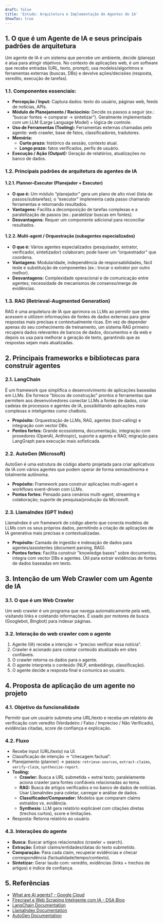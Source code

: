 ```yaml
---
draft: false
title: 'Estudo: Arquitetura e Implementação de Agentes de IA'
ShowToc: true
---
```


## 1. O que é um Agente de IA e seus principais padrões de arquitetura

Um agente de IA é um sistema que percebe um ambiente, decide (planeja) e atua para atingir objetivos. No contexto de aplicações web, é um software que recebe entradas (URL, texto, prompt), usa modelos/algoritmos e ferramentas externas (buscas, DBs) e devolve ações/decisões (resposta, veredito, execução de tarefas).

### 1.1. Componentes essenciais:

* **Percepção / Input:** Captura dados: texto do usuário, páginas web, feeds de notícias, APIs.
* **Módulo de Planejamento / Raciocínio:** Decide os passos a seguir (ex.: “buscar fontes → comparar → sintetizar”). Geralmente implementado com um LLM (Large Language Model) + lógica de controle.
* **Uso de Ferramentas (Tooling):** Ferramentas externas chamadas pelo agente: web crawler, base de fatos, classificadores, tradutores.
* **Memória:**
    * **Curto prazo:** histórico da sessão, contexto atual.
    * **Longo prazo:** fatos verificados, perfis de usuário.
* **Execução / Ação (Output):** Geração de relatórios, atualizações no banco de dados.

### 1.2. Principais padrões de arquitetura de agentes de IA

#### 1.2.1. Planner–Executor (Planejador + Executor)

* **O que é:** Um módulo “planejador” gera um plano de alto nível (lista de passos/subtarefas); o “executor” implementa cada passo chamando ferramentas e retornando resultados.
* **Vantagens:** Facilita a decomposição de tarefas complexas e a paralelização de passos (ex.: paralelizar buscas em fontes).
* **Desvantagens:** Requer um componente adicional para reconciliar resultados.

#### 1.2.2. Multi-agent / Orquestração (subagentes especializados)

* **O que é:** Vários agentes especializados (pesquisador, extrator, verificador, sintetizador) colaboram; pode haver um “orquestrador” que coordena.
* **Vantagens:** Modularidade, independência de responsabilidades, fácil teste e substituição de componentes (ex.: trocar o extrator por outro melhor).
* **Desvantagens:** Complexidade operacional e de comunicação entre agentes; necessidade de mecanismos de consenso/merge de evidências.

### 1.3. RAG (Retrieval-Augmented Generation)

RAG é uma arquitetura de IA que aprimora os LLMs ao permitir que eles acessem e utilizem informações de fontes de dados externas para gerar respostas mais precisas e contextualmente ricas. Em vez de depender apenas do seu conhecimento de treinamento, um sistema RAG primeiro recupera dados relevantes de bancos de dados, documentos e da web e depois os usa para melhorar a geração de texto, garantindo que as respostas sejam mais atualizadas.

## 2. Principais frameworks e bibliotecas para construir agentes

### 2.1. LangChain

É um framework que simplifica o desenvolvimento de aplicações baseadas em LLMs. Ele fornece "blocos de construção" prontos e ferramentas que permitem aos desenvolvedores conectar LLMs a fontes de dados, criar cadeias de processos e agentes de IA, possibilitando aplicações mais complexas e inteligentes como chatbots.

* **Propósito:** Orquestração de LLMs, RAG, agentes (tool-calling) e integração com vector DBs.
* **Pontos fortes:** Grande ecossistema, documentação, integração com provedores (OpenAI, Anthropic), suporte a agents e RAG; migração para LangGraph para execução mais sofisticada.

### 2.2. AutoGen (Microsoft)

AutoGen é uma estrutura de código aberto projetada para criar aplicativos de IA com vários agentes que podem operar de forma semiautônoma e totalmente autônoma.

* **Propósito:** Framework para construir aplicações multi-agent e workflows event-driven com LLMs.
* **Pontos fortes:** Pensado para cenários multi-agent, streaming e colaboração; suporte de pesquisa/produção da Microsoft.

### 2.3. LlamaIndex (GPT Index)

LlamaIndex é um framework de código aberto que conecta modelos de LLMs com os seus próprios dados, permitindo a criação de aplicações de IA generativa mais precisas e contextualizadas.

* **Propósito:** Camada de ingestão e indexação de dados para agentes/assistentes (document parsing, RAG).
* **Pontos fortes:** Facilita construir "knowledge bases" sobre documentos, integra com vector DBs e agentes. Útil para extrair evidências de fontes de dados baseadas em texto.

## 3. Intenção de um Web Crawler com um Agente de IA

### 3.1. O que é um Web Crawler

Um web crawler é um programa que navega automaticamente pela web, visitando links e coletando informações. É usado por motores de busca (Googlebot, Bingbot) para indexar páginas.

### 3.2. Interação do web crawler com o agente

1.  Agente (IA) recebe a intenção → “preciso verificar essa notícia”.
2.  Crawler é acionado para coletar conteúdo atualizado em sites confiáveis.
3.  O crawler retorna os dados para o agente.
4.  O agente interpreta o conteúdo (NLP, embeddings, classificação).
5.  O agente decide a resposta final e comunica ao usuário.

## 4. Proposta de aplicação de um agente no projeto

### 4.1. Objetivo da funcionalidade

Permitir que um usuário submeta uma URL/texto e receba um relatório de verificação com veredito (Verdadeiro / Falso / Impreciso / Não Verificado), evidências citadas, score de confiança e explicação.

### 4.2. Fluxo

* Recebe input (URL/texto) na UI.
* Classificação de intenção → “checagem factual”.
* Planejamento (planner) → passos: `retrieve-sources`, `extract-claims`, `verify-claim`, `synthesize-report`.
* **Tooling:**
    * **Crawler:** Busca a URL submetida + extrai texto; paralelamente aciona crawler para fontes confiáveis relacionadas ao tema.
    * **RAG:** Busca de artigos verificados e no banco de dados de notícias. Usar LlamaIndex para coletar, carregar e análise de dados.
    * **Classificador/Comparador:** Modelos que comparam claims extraídos vs. evidência.
    * **Synthesis:** LLM gera relatório explicável com citações diretas (trechos curtos), score e limitações.
* Resposta: Retorna relatório ao usuário.

### 4.3. Interações do agente

* **Busca:** Buscar artigos relacionados (crawler + search).
* **Extração:** Extrair claims/entidades/datas do texto submetido.
* **Comparação:** Para cada claim, recuperar evidências e checar correspondência (factualidade/tempo/contexto).
* **Sintetizar:** Gerar laudo com: veredito, evidências (links + trechos de artigos) e índice de confiança.

## 5. Referências

* [What are AI agents? - Google Cloud](https://cloud.google.com/discover/what-are-ai-agent)
* [Firecrawl e Web Scraping Inteligente com IA - DSA Blog](https://blog.dsacademy.com.br/firecrawl-e-web-scraping-inteligente-com-ia/)
* [LangChain Documentation](https://langchain.com)
* [LlamaIndex Documentation](https://www.llamaindex.ai)
* [AutoGen Documentation](https://microsoft.github.io/autogen/stable//index.html)